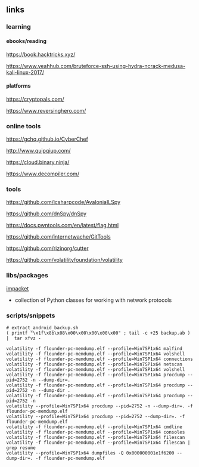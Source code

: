 ## links

### learning 

#### ebooks/reading

https://book.hacktricks.xyz/

https://www.yeahhub.com/bruteforce-ssh-using-hydra-ncrack-medusa-kali-linux-2017/



#### platforms

https://cryptopals.com/

https://www.reversinghero.com/

### online tools

[ https://gchq.github.io/CyberChef ]( https://gchq.github.io/CyberChef/#recipe=Magic(4,false,false,'')From_Base64('A-Za-z0-9%2B/%3D',true/disabled)Magic(4,true,true,'HTB%7B'/disabled)Strings('Single%20byte',4,'Alphanumeric%20%2B%20punctuation%20(A)',false/disabled)&input=TlZDaWpGN242cGVNN2E3eUxZUFpyUGdIbVdVSGk5N0xDQXpYeFNFVXJhS21l )

http://www.quipqiup.com/

https://cloud.binary.ninja/

https://www.decompiler.com/




### tools

https://github.com/icsharpcode/AvaloniaILSpy

https://github.com/dnSpy/dnSpy

https://docs.pwntools.com/en/latest/flag.html

https://github.com/internetwache/GitTools

https://github.com/rizinorg/cutter

https://github.com/volatilityfoundation/volatility

### libs/packages

[ impacket ]( https://github.com/SecureAuthCorp/impacket/releases )
* collection of Python classes for working with network protocols

### scripts/snippets

```SHELL
# extract_android_backup.sh
( printf "\x1f\x8b\x08\x00\x00\x00\x00\x00" ; tail -c +25 backup.ab ) |  tar xfvz -
```

```SHELL
volatility -f flounder-pc-memdump.elf --profile=Win7SP1x64 malfind
volatility -f flounder-pc-memdump.elf --profile=Win7SP1x64 volshell
volatility -f flounder-pc-memdump.elf --profile=Win7SP1x64 connections
volatility -f flounder-pc-memdump.elf --profile=Win7SP1x64 netscan
volatility -f flounder-pc-memdump.elf --profile=Win7SP1x64 volshell
volatility -f flounder-pc-memdump.elf --profile=Win7SP1x64 procdump --pid=2752 -n --dump-dir=.
volatility -f flounder-pc-memdump.elf --profile=Win7SP1x64 procdump --pid=2752 -n --dump-dir .
volatility -f flounder-pc-memdump.elf --profile=Win7SP1x64 procdump --pid=2752 -n 
volatility --profile=Win7SP1x64 procdump --pid=2752 -n --dump-dir=. -f flounder-pc-memdump.elf
volatility --profile=Win7SP1x64 procdump --pid=2752 --dump-dir=. -f flounder-pc-memdump.elf
volatility -f flounder-pc-memdump.elf --profile=Win7SP1x64 cmdline
volatility -f flounder-pc-memdump.elf --profile=Win7SP1x64 consoles
volatility -f flounder-pc-memdump.elf --profile=Win7SP1x64 filescan
volatility -f flounder-pc-memdump.elf --profile=Win7SP1x64 filescan | grep resume
volatility --profile=Win7SP1x64 dumpfiles -Q 0x000000001e1f6200 --dump-dir=. -f flounder-pc-memdump.elf
```
